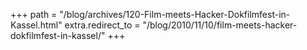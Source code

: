 +++
path = "/blog/archives/120-Film-meets-Hacker-Dokfilmfest-in-Kassel.html"
extra.redirect_to = "/blog/2010/11/10/film-meets-hacker-dokfilmfest-in-kassel/"
+++
